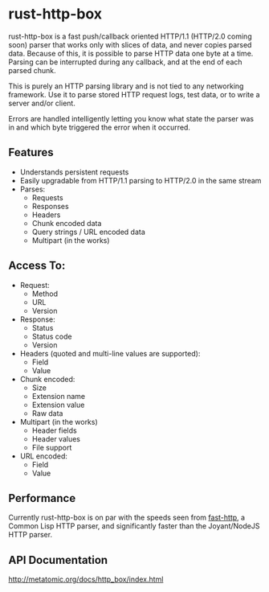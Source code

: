 # rust-http-box

rust-http-box is a fast push/callback oriented HTTP/1.1 (HTTP/2.0 coming soon) parser that works
only with slices of data, and never copies parsed data. Because of this, it is
possible to parse HTTP data one byte at a time. Parsing can be interrupted during any callback,
and at the end of each parsed chunk.

This is purely an HTTP parsing library and is not tied to any networking framework. Use it to parse
stored HTTP request logs, test data, or to write a server and/or client.

Errors are handled intelligently letting you know what state the parser was in and which byte
triggered the error when it occurred.

## Features

- Understands persistent requests
- Easily upgradable from HTTP/1.1 parsing to HTTP/2.0 in the same stream
- Parses:
  - Requests
  - Responses
  - Headers
  - Chunk encoded data
  - Query strings / URL encoded data
  - Multipart (in the works)

## Access To:

- Request:
  - Method
  - URL
  - Version
- Response:
  - Status
  - Status code
  - Version
- Headers (quoted and multi-line values are supported):
  - Field
  - Value
- Chunk encoded:
  - Size
  - Extension name
  - Extension value
  - Raw data
- Multipart (in the works)
  - Header fields
  - Header values
  - File support
- URL encoded:
  - Field
  - Value

## Performance

Currently rust-http-box is on par with the speeds seen from [fast-http](https://github.com/fukamachi/fast-http),
a Common Lisp HTTP parser, and significantly faster than the Joyant/NodeJS HTTP parser.

## API Documentation

http://metatomic.org/docs/http_box/index.html
